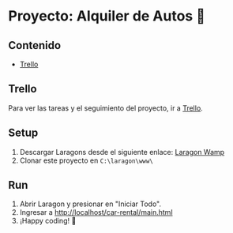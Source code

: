 # Proyecto: Alquiler de Autos 🚗

## Contenido

- [Trello](#trello)

## Trello

Para ver las tareas y el seguimiento del proyecto, ir a [Trello](https://trello.com/b/DwOSld87/alquiler-de-autos).

## Setup

1. Descargar Laragons desde el siguiente enlace: [Laragon Wamp](https://github.com/leokhoa/laragon/releases/download/6.0.0/laragon-wamp.exe)
2. Clonar este proyecto en `C:\laragon\www\`

## Run

1. Abrir Laragon y presionar en "Iniciar Todo".
2. Ingresar a [http://localhost/car-rental/main.html](http://localhost/car-rental/main.html)
3. ¡Happy coding! 🎉
